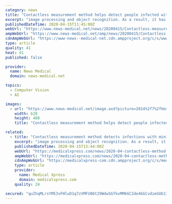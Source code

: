 ```yaml
---
category: news
title: "Contactless measurement method helps detect people infected with coronavirus"
excerpt: "image processing and object recognition. As a result, it has an excellent grasp of all the necessary testing procedures. The staff at the Fraunhofer Institute for Industrial Engineering IAO are responsible for ensuring the ideal process integration of Fraunhofer IPA's technological innovation. In this context, the scientists are analyzing its ..."
publishedDateTime: 2020-04-15T11:45:00Z
webUrl: "https://www.news-medical.net/news/20200415/Contactless-measurement-method-helps-detect-people-infected-with-coronavirus.aspx"
ampWebUrl: "https://www.news-medical.net/amp/news/20200415/Contactless-measurement-method-helps-detect-people-infected-with-coronavirus.aspx"
cdnAmpWebUrl: "https://www-news--medical-net.cdn.ampproject.org/c/s/www.news-medical.net/amp/news/20200415/Contactless-measurement-method-helps-detect-people-infected-with-coronavirus.aspx"
type: article
quality: 41
heat: 41
published: false

provider:
  name: News Medical
  domain: news-medical.net

topics:
  - Computer Vision
  - AI

images:
  - url: "https://www.news-medical.net/image.axd?picture=2014%2f7%2fHospital-620x480.jpg"
    width: 620
    height: 480
    title: "Contactless measurement method helps detect people infected with coronavirus"

related:
  - title: "Contactless measurement method detects infections with minimal transfer"
    excerpt: "image processing and object recognition. As a result, it has an excellent grasp of all the necessary testing procedures. The staff at the Fraunhofer Institute for Industrial Engineering IAO are responsible for ensuring the ideal process integration of Fraunhofer IPA's technological innovation. In this context, the scientists are analyzing its ..."
    publishedDateTime: 2020-04-15T13:44:00Z
    webUrl: "https://medicalxpress.com/news/2020-04-contactless-method-infections-minimal.html"
    ampWebUrl: "https://medicalxpress.com/news/2020-04-contactless-method-infections-minimal.amp"
    cdnAmpWebUrl: "https://medicalxpress-com.cdn.ampproject.org/c/s/medicalxpress.com/news/2020-04-contactless-method-infections-minimal.amp"
    type: article
    provider:
      name: Medical Xpress
      domain: medicalxpress.com
    quality: 24

secured: "quIhqMLrsYM53vFHluD1q7zVMFU06t29WdwSGfkvMM6GC2de4bGCvdzeGUb1IQeWXdwteqLzhFObfUTgxA/ZVjtzXlj4f6xYcdaLA0IpwuE8MdyyCo3aeRfg8g5r6j7+ZFsTJXBOtwzMwu3EUXexo4zUjwqMM9yQKUGScvGW1coK0jUHHU3Amqu2EdAEhhuGvajZGa9VEh6xtbKz3EvMv7u8qKV60QaQOR0KJiucs8hwafAggdP2Hz12o5pS/n4fzrQnhIETiuLxspNiHXca5gav8hEYhYzQhQySIMXOCptg3wEuzFHlbI+UdpWvEQKT;CYoCJ1uyQh3gMW8AgzkDBg=="
---
```


